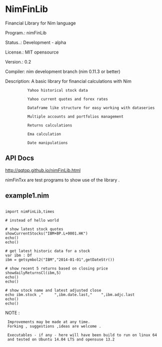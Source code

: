 # NimFinLib
Financial Library for Nim language


Program.: nimFinLib  

Status..: Development - alpha

License.: MIT opensource  

Version.: 0.2

Compiler: nim development branch (nim 0.11.3 or better)

Description: A basic library for financial calculations with Nim

              Yahoo historical stock data
              
              Yahoo current quotes and forex rates
              
              Dataframe like structure for easy working with dataseries
              
              Multiple accounts and portfolios management
              
              Returns calculations
              
              Ema calculation
              
              Date manipulations
              
              
              
              
API Docs
--------

http://qqtop.github.io/nimFinLib.html


nimFinTxx are test programs to show use of the library .


example1.nim 
------------

```nimrod         

import nimFinLib,times

# instead of hello world 

# show latest stock quotes
showCurrentStocks("IBM+BP.L+0001.HK")
echo()
echo()

# get latest historic data for a stock
var ibm : Df
ibm = getsymbol2("IBM","2014-01-01",getDateStr())

# show recent 5 returns based on closing price
showdailyReturnsCl(ibm,5)     
echo()
echo()

# show stock name and latest adjusted close
echo ibm.stock ,"     ",ibm.date.last,"    ",ibm.adjc.last
echo()
echo()
```





NOTE : 
  
     Improvements may be made at any time.              
     Forking , suggestions ,ideas are welcome .
     
     Executables - if any - here will have been build to run on linux 64
     and tested on Ubuntu 14.04 LTS and opensuse 13.2
              
              
              
              
